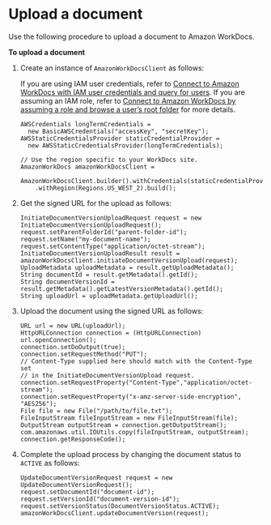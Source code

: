 # Upload a document<a name="upload-documents"></a>

Use the following procedure to upload a document to Amazon WorkDocs\.

**To upload a document**

1. Create an instance of `AmazonWorkDocsClient` as follows:

   If you are using IAM user credentials, refer to [Connect to Amazon WorkDocs with IAM user credentials and query for users](connect-workdocs-iam.md)\. If you are assuming an IAM role, refer to [Connect to Amazon WorkDocs by assuming a role and browse a user’s root folder](connect-workdocs-role.md) for more details\.

   ```
   AWSCredentials longTermCredentials =
     new BasicAWSCredentials("accessKey", "secretKey");
   AWSStaticCredentialsProvider staticCredentialProvider =
     new AWSStaticCredentialsProvider(longTermCredentials);
   
   // Use the region specific to your WorkDocs site.
   AmazonWorkDocs amazonWorkDocsClient =
     AmazonWorkDocsClient.builder().withCredentials(staticCredentialProvider)
       .withRegion(Regions.US_WEST_2).build();
   ```

1. Get the signed URL for the upload as follows:

   ```
   InitiateDocumentVersionUploadRequest request = new InitiateDocumentVersionUploadRequest();
   request.setParentFolderId("parent-folder-id");
   request.setName("my-document-name");
   request.setContentType("application/octet-stream");
   InitiateDocumentVersionUploadResult result = amazonWorkDocsClient.initiateDocumentVersionUpload(request);
   UploadMetadata uploadMetadata = result.getUploadMetadata();
   String documentId = result.getMetadata().getId();
   String documentVersionId = result.getMetadata().getLatestVersionMetadata().getId();
   String uploadUrl = uploadMetadata.getUploadUrl();
   ```

1. Upload the document using the signed URL as follows:

   ```
   URL url = new URL(uploadUrl);
   HttpURLConnection connection = (HttpURLConnection) url.openConnection();
   connection.setDoOutput(true);
   connection.setRequestMethod("PUT");
   // Content-Type supplied here should match with the Content-Type set 
   // in the InitiateDocumentVersionUpload request.
   connection.setRequestProperty("Content-Type","application/octet-stream");
   connection.setRequestProperty("x-amz-server-side-encryption", "AES256");
   File file = new File("/path/to/file.txt");
   FileInputStream fileInputStream = new FileInputStream(file);
   OutputStream outputStream = connection.getOutputStream();
   com.amazonaws.util.IOUtils.copy(fileInputStream, outputStream);
   connection.getResponseCode();
   ```

1. Complete the upload process by changing the document status to `ACTIVE` as follows:

   ```
   UpdateDocumentVersionRequest request = new UpdateDocumentVersionRequest();
   request.setDocumentId("document-id");
   request.setVersionId("document-version-id");
   request.setVersionStatus(DocumentVersionStatus.ACTIVE);
   amazonWorkDocsClient.updateDocumentVersion(request);
   ```